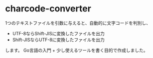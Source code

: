 # charcode-converter

1つのテキストファイルを引数に与えると、自動的に文字コードを判別し、

- UTF-8ならShift-JISに変換したファイルを出力
- Shift-JISならUTF-8に変換したファイルを出力

します。
Go言語の入門 + 少し使えるツールを書く目的で作成しました。
